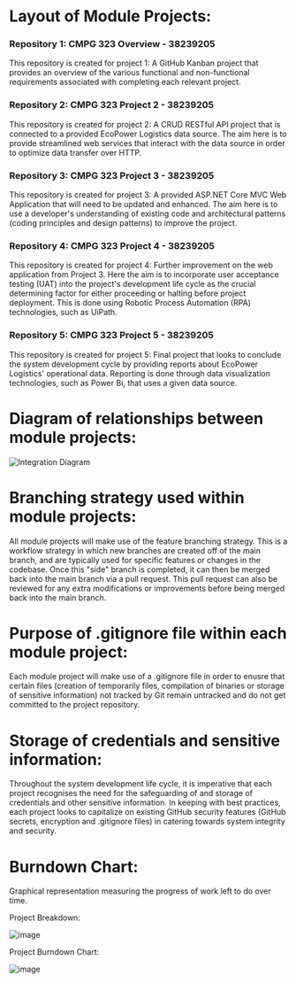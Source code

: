 # Layout of Module Projects:

### Repository 1: CMPG 323 Overview - 38239205

This repository is created for project 1:
A GitHub Kanban project that provides an overview of the various functional and non-functional requirements associated with completing each relevant project.

### Repository 2: CMPG 323 Project 2 - 38239205

This repository is created for project 2:
A CRUD RESTful API project that is connected to a provided EcoPower Logistics data source. The aim here is to provide streamlined web services that interact with the data source in order to optimize data transfer over HTTP.

### Repository 3: CMPG 323 Project 3 - 38239205

This repository is created for project 3:
A provided ASP.NET Core MVC Web Application that will need to be updated and enhanced. The aim here is to use a developer's understanding of existing code and architectural patterns (coding principles and design patterns) to improve the project.

### Repository 4: CMPG 323 Project 4 - 38239205

This repository is created for project 4:
Further improvement on the web application from Project 3. Here the aim is to incorporate user acceptance testing (UAT) into the project's development life cycle as the crucial determining factor for either proceeding or halting before project deployment. This is done using Robotic Process Automation (RPA) technologies, such as UiPath.

### Repository 5: CMPG 323 Project 5 - 38239205

This repository is created for project 5:
Final project that looks to conclude the system development cycle by providing reports about EcoPower Logistics' operational data. Reporting is done through data visualization technologies, such as Power Bi, that uses a given data source.

# Diagram of relationships between module projects:

![Integration Diagram](https://github.com/SambaRuba/CMPG-323-Overview---38239205/assets/111650084/9fc2a56a-a06c-428b-af36-333afa436dee)

# Branching strategy used within module projects:

All module projects will make use of the feature branching strategy. This is a workflow strategy in which new branches are created off of the main branch, and are typically used for specific features or changes in the codebase. Once this "side" branch is completed, it can then be merged back into the main branch via a pull request. This pull request can also be reviewed for any extra modifications or improvements before being merged back into the main branch.

# Purpose of .gitignore file within each module project:

Each module project will make use of a .gitignore file in order to enusre that certain files (creation of temporarily files, compilation of binaries or storage of sensitive information) not tracked by Git remain untracked and do not get committed to the project repository.

# Storage of credentials and sensitive information:

Throughout the system development life cycle, it is imperative that each project recognises the need for the safeguarding of and storage of credentials and other sensitive information. In keeping with best practices, each project looks to capitalize on existing GitHub security features (GitHub secrets, encryption and .gitignore files) in catering towards system integrity and security.

# Burndown Chart:

Graphical representation measuring the progress of work left to do over time.

Project Breakdown:
				
![image](https://github.com/SambaRuba/CMPG-323-Overview---38239205/assets/111650084/f294bf67-d940-4b4f-a2c6-b116b305b7e2)

Project Burndown Chart:

![image](https://github.com/SambaRuba/CMPG-323-Overview---38239205/assets/111650084/199d26dc-7ac6-490f-b6ef-86d74185844e)
